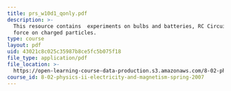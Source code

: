 ```yaml
---
title: prs_w10d1_qonly.pdf
description: >-
  This resource contains  experiments on bulbs and batteries, RC Circuit and
  force on charged particles.
type: course
layout: pdf
uid: 43021c8c025c35987b8ce5fc5b075f18
file_type: application/pdf
file_location: >-
  https://open-learning-course-data-production.s3.amazonaws.com/8-02-physics-ii-electricity-and-magnetism-spring-2007/43021c8c025c35987b8ce5fc5b075f18_prs_w10d1_qonly.pdf
course_id: 8-02-physics-ii-electricity-and-magnetism-spring-2007
---
```

